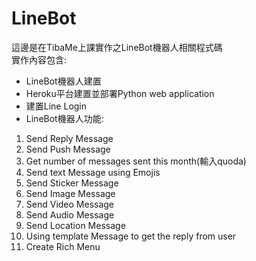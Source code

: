 # LineBot

這邊是在TibaMe上課實作之LineBot機器人相關程式碼\
實作內容包含:
* LineBot機器人建置
* Heroku平台建置並部署Python web application
* 建置Line Login
* LineBot機器人功能:
1. Send Reply Message
2. Send Push Message
3. Get number of messages sent this month(輸入quoda)
4. Send text Message using Emojis
5. Send Sticker Message
6. Send Image Message
7. Send Video Message
8. Send Audio Message
9. Send Location Message
10. Using template Message to get the reply from user
11. Create Rich Menu
